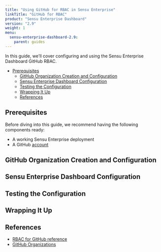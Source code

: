 ```yaml
---
title: "Using GitHub for RBAC in Sensu Enterprise"
linkTitle: "GitHub for RBAC"
product: "Sensu Enterprise Dashboard"
version: "2.9"
weight: 1
menu:
  sensu-enterprise-dashboard-2.9:
    parent: guides
---
```


In this guide, we'll cover configuring and using the Sensu Enterprise Dashboard GitHub RBAC.

- [Prerequisites](#prerequisites)
  - [GitHub Organization Creation and Configuration](#github-organization-creation-and-configuration)
  - [Sensu Enterprise Dashboard Configuration](#sensu-enterprise-dashboard-configuration)
  - [Testing the Configuration](#testing-the-configuration)
  - [Wrapping It Up](#wrapping-it-up)
  - [References](#references)

## Prerequisites

Before diving into this guide, we recommend having the following components ready:

- A working Sensu Enterprise deployment
- A GitHub [account][1]

## GitHub Organization Creation and Configuration

## Sensu Enterprise Dashboard Configuration

## Testing the Configuration

## Wrapping It Up

## References

- [RBAC for GitHub reference][7]
- [GitHub Organizations][8]

<!-- LINKS -->
[1]: https://github.com/
[2]: https://slack.sensu.io
[3]: /images/snow_inventory.png
[4]: https://github.com/sensu-plugins/sensu-plugins-disk-checks
[5]: /images/snow_incident.png
[6]: /images/snow_incident_detail.png
[7]: ../../rbac/rbac-for-gitlab/
[8]: https://help.github.com/articles/creating-a-new-organization-from-scratch/